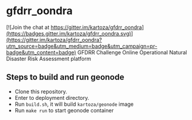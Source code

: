 # gfdrr_oondra

[![Join the chat at https://gitter.im/kartoza/gfdrr_oondra](https://badges.gitter.im/kartoza/gfdrr_oondra.svg)](https://gitter.im/kartoza/gfdrr_oondra?utm_source=badge&utm_medium=badge&utm_campaign=pr-badge&utm_content=badge)
GFDRR Challenge Online Operational Natural Disaster Risk Assessment platform


## Steps to build and run geonode
* Clone this repository. 
* Enter to deployment directory. 
* Run `build.sh`, it will build `kartoza/geonode` image
* Run `make run` to start geonode container

 